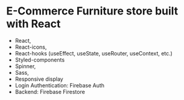 # E-Commerce Furniture store built with React 

- React,
- React-icons,
- React-hooks (useEffect, useState, useRouter, useContext, etc.)
- Styled-components
- Spinner,
- Sass,
- Responsive display
- Login Authentication: Firebase Auth
- Backend: Firebase Firestore
